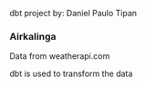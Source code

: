 dbt project by: Daniel Paulo Tipan

### Airkalinga

Data from weatherapi.com

dbt is used to transform the data

